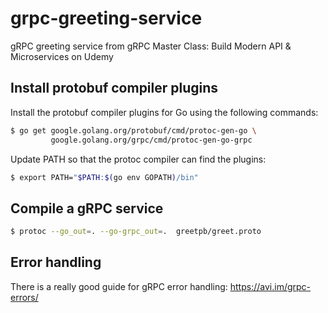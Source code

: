# grpc-greeting-service
gRPC greeting service from gRPC Master Class: Build Modern API &amp; Microservices on Udemy

## Install protobuf compiler plugins

Install the protobuf compiler plugins for Go using the following commands:

```bash
$ go get google.golang.org/protobuf/cmd/protoc-gen-go \
         google.golang.org/grpc/cmd/protoc-gen-go-grpc
```

Update PATH so that the protoc compiler can find the plugins:

```bash
$ export PATH="$PATH:$(go env GOPATH)/bin"
```

## Compile a gRPC service

```bash
$ protoc --go_out=. --go-grpc_out=.  greetpb/greet.proto
```
## Error handling

There is a really good guide for gRPC error handling: https://avi.im/grpc-errors/

